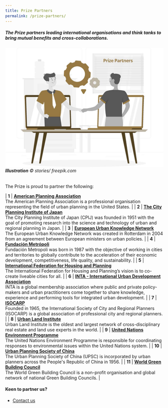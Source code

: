 ```yaml
---
title: Prize Partners
permalink: /prize-partners/
---
```


##### The Prize partners leading international organisations and think tanks to bring mutual benefits and cross-collaborations. 

###### ![Prize Partners](/images/prize-partners.jpg/)**Illustration** © stories/ freepik.com

The Prize is proud to partner the following: 

| **1** | [**American Planning Association**](http://www.planning.org) <br> The American Planning Association is a professional organisation representing the field of urban planning in the United States. |
| **2** | [**The City Planning Institute of Japan**](http://https://www.cpij.or.jp/eng/) <br> The City Planning Institute of Japan (CPIJ) was founded in 1951 with the goal of promoting research into the science and technology of urban and regional planning in Japan. |
| **3** | [**European Urban Knowledge Network**](http://www.eukn.eu) <br> The European Urban Knowledge Network was created in Rotterdam in 2004 from an agreement between European ministers on urban policies. |
| **4** | [**Fundación Metrópoli**](http://www.fundacion-metropoli.org) <br> Fundación Metropoli was born in 1987 with the objective of working in cities and territories to globally contribute to the acceleration of their economic development, competitiveness, life quality, and sustainability. |
| **5** | [**International Federation for Housing and Planning**](https://www.ifhp.org/) <br> The International Federation for Housing and Planning’s vision is to co-create liveable cities for all. |
| **6** | [**INTA - International Urban Development Association**](https://inta-aivn.org/en/) <br> INTA is a global membership association where public and private policy-makers and urban practitioners come together to share knowledge, experience and performing tools for integrated urban development. |
| **7** | [**ISOCARP**](https://isocarp.org/) <br> Founded in 1965, the International Society of City and Regional Planners (ISOCARP) is a global association of professional city and regional planners. |
| **8** | [**Urban Land Institute**](https://uli.org/) <br> Urban Land Institute is the oldest and largest network of cross-disciplinary real estate and land use experts in the world. |
| **9** | [**United Nations Environment Programme**](https://www.unenvironment.org/) <br> The United Nations Environment Programme is responsible for coordinating responses to environmental issues within the United Nations system. |
| **10** | [**Urban Planning Society of China**](http://en.planning.org.cn/) <br> The Urban Planning Society of China (UPSC) is incorporated by urban planners across the People's Republic of China in 1956. |
| **11** | [**World Green Building Council**](https://www.worldgbc.org/) <br> The World Green Building Council is a non-profit organisation and global network of national Green Building Councils. |

#### **Keen to partner us?**

- [Contact us](/contact-us/) 
